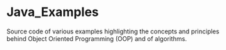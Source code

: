 # Java_Examples
Source code of various examples highlighting the concepts and principles behind Object Oriented Programming (OOP) and of algorithms.
